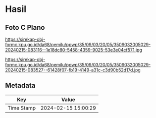 # Hasil

## Foto C Plano

https://sirekap-obj-formc.kpu.go.id/da68/pemilu/ppwp/35/09/03/20/05/3509032005029-20240215-083116--1e18dc80-5458-4359-9025-53e3e04cf571.jpg

https://sirekap-obj-formc.kpu.go.id/da68/pemilu/ppwp/35/09/03/20/05/3509032005029-20240215-083527--61428f07-fb19-4149-a31c-c3d90b52d17d.jpg


## Metadata

| Key        | Value               |
| ---------- | ------------------- |
| Time Stamp | 2024-02-15 15:00:29 |



